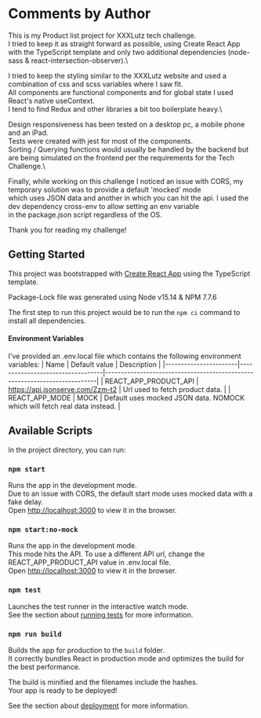 # Comments by Author
This is my Product list project for XXXLutz tech challenge.\
I tried to keep it as straight forward as possible, using Create React App with the TypeScript template and only two additional dependencies (node-sass & react-intersection-observer).\

I tried to keep the styling similar to the XXXLutz website and used a combination of css and scss variables where I saw fit.\
All components are functional components and for global state I used React's native useContext.\
I tend to find Redux and other libraries a bit too boilerplate heavy.\

Design responsiveness has been tested on a desktop pc, a mobile phone and an iPad.\
Tests were created with jest for most of the components.\
Sorting / Querying functions would usually be handled by the backend but are being simulated on the frontend per the requirements for the Tech Challenge.\

Finally, while working on this challenge I noticed an issue with CORS, my temporary solution was to provide a default 'mocked' mode\
which uses JSON data and another in which you can hit the api. I used the dev dependency cross-env to allow setting an env variable\
in the package.json script regardless of the OS.

Thank you for reading my challenge!

## Getting Started

This project was bootstrapped with [Create React App](https://github.com/facebook/create-react-app) using the TypeScript template.

Package-Lock file was generated using Node v15.14 & NPM 7.7.6

The first step to run this project would be to run the `npm ci` command to install all dependencies.

#### Environment Variables

I've provided an .env.local file which contains the following environment variables:
| Name                  | Default value                    | Description                                                               |
|-----------------------|----------------------------------|---------------------------------------------------------------------------|
| REACT_APP_PRODUCT_API | https://api.jsonserve.com/Zzm-t2 | Url used to fetch product data.                                           |
| REACT_APP_MODE        | MOCK                             | Default uses mocked JSON data. NOMOCK which will fetch real data instead. |

## Available Scripts

In the project directory, you can run:

### `npm start`

Runs the app in the development mode.\
Due to an issue with CORS, the default start mode uses mocked data with a fake delay.\
Open [http://localhost:3000](http://localhost:3000) to view it in the browser.

### `npm start:no-mock`

Runs the app in the development mode.\
This mode hits the API. To use a different API url, change the REACT_APP_PRODUCT_API value in .env.local file.\
Open [http://localhost:3000](http://localhost:3000) to view it in the browser.

### `npm test`

Launches the test runner in the interactive watch mode.\
See the section about [running tests](https://facebook.github.io/create-react-app/docs/running-tests) for more information.

### `npm run build`

Builds the app for production to the `build` folder.\
It correctly bundles React in production mode and optimizes the build for the best performance.

The build is minified and the filenames include the hashes.\
Your app is ready to be deployed!

See the section about [deployment](https://facebook.github.io/create-react-app/docs/deployment) for more information.